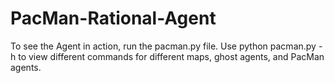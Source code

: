 # PacMan-Rational-Agent

To see the Agent in action, run the pacman.py file. Use python pacman.py -h to view different commands for different maps, ghost agents, and PacMan agents.
